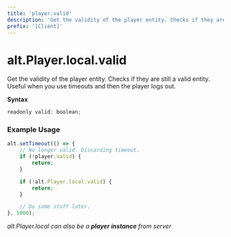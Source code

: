 ```yaml
---
title: 'player.valid'
description: 'Get the validity of the player entity. Checks if they are still a valid entity.'
prefix: '[Client]'
---
```


# alt.Player.local.valid

Get the validity of the player entity. Checks if they are still a valid entity.
Useful when you use timeouts and then the player logs out.

**Syntax**

```js
readonly valid: boolean;
```

### Example Usage

```js
alt.setTimeout(() => {
    // No longer valid. Discarding timeout.
    if (!player.valid) {
        return;
    }

    if (!alt.Player.local.valid) {
        return;
    }

    // Do some stuff later.
}, 5000);
```

_alt.Player.local can also be a **player instance** from server_
